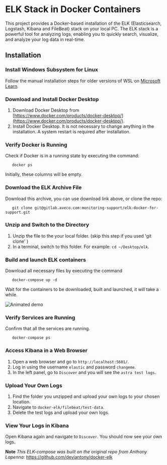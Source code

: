 # ELK Stack in Docker Containers

This project provides a Docker-based installation of the ELK (Elasticsearch, Logstash, Kibana and FileBeat) stack on your local PC. The ELK stack is a powerful tool for analyzing logs, enabling you to quickly search, visualize, and analyze your log data in real-time.

## Installation

### Install Windows Subsystem for Linux

Follow the manual installation steps for older versions of WSL on [Microsoft Learn](https://docs.microsoft.com/en-us/windows/wsl/install-manual).

### Download and Install Docker Desktop

1. Download Docker Desktop from [https://www.docker.com/products/docker-desktop/](https://www.docker.com/products/docker-desktop/).
2. Install Docker Desktop. It is not necessary to change anything in the installation. A system restart is required after installation.

### Verify Docker is Running

Check if Docker is in a running state by executing the command: 
 ```console
    docker ps
 ```
Initially, these columns will be empty.

### Download the ELK Archive File

Download this archive, you can use download link above, or clone the repo:
 ```console
    git clone git@gitlab.aveco.com:monitoring-support/elk-docker-for-support.git
 ```

### Unzip and Switch to the Directory

1. Unzip the file to the your local folder. (skip this step if you used 'git clone' )
2. In a terminal, switch to this folder. For example: `cd ~/Desktop/elk`.

### Build and launch ELK containers

Download all necessary files by executing the command 
 ```console
	docker-compose up -d
 ```

Wait for the containers to be downloaded, built and launched, it will take a while.

![Animated demo](https://user-images.githubusercontent.com/3299086/155972072-0c89d6db-707a-47a1-818b-5f976565f95a.gif)

### Verify Services are Running

Confirm that all the services are running.
 ```console
	docker-compose ps 
 ```

### Access Kibana in a Web Browser

1. Open a web browser and go to `http://localhost:5601/`.
2. Log in using the username `elastic` and password `changeme`.
3. In the left panel, go to `Discover` and you will see the `astra test logs`.

### Upload Your Own Logs

1. Find the folder you unzipped and upload your own logs to your chosen location.
2. Navigate to `docker-elk/filebeat/test-data`.
3. Delete the test logs and upload your own logs.

### View Your Logs in Kibana

Open Kibana again and navigate to `Discover`. You should now see your own logs.


**Note**
*This ELK-compose was built on the original repo from Anthony Lapenna:*
https://github.com/deviantony/docker-elk